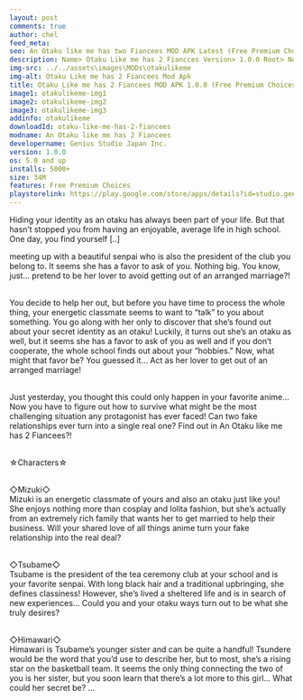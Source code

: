 ```yaml
---
layout: post
comments: true
author: chel
feed_meta:
seo: An Otaku like me has two Fiancees MOD APK Latest (Free Premium Choices)
description: Name> Otaku Like me has 2 Fiancces Version> 1.0.0 Root> No Mod features> Free Premium Choices Preview Tutorial Install> Install Steps> Download
img-src: ../../assets\images\MODs\otakulikeme
img-alt: Otaku Like me has 2 Fiancees Mod Apk
title: Otaku Like me has 2 Fiancees MOD APK 1.0.0 (Free Premium Choices)
image1: otakulikeme-img1
image2: otakulikeme-img2
image3: otakulikeme-img3
addinfo: otakulikeme
downloadId: otaku-like-me-has-2-fiancees
modname: An Otaku like me has 2 Fiancees
developername: Genius Studio Japan Inc.
version: 1.0.0
os: 5.0 and up
installs: 5000+
size: 34M
features: Free Premium Choices
playstorelink: https://play.google.com/store/apps/details?id=studio.genius.bishoujogisourenai
---
```

<p>Hiding your identity as an otaku has always been part of your life. But that hasn’t stopped you from having an enjoyable, average life in high school. One day, you find yourself [..]

meeting up with a beautiful senpai who is also the president of the club you belong to. It seems she has a favor to ask of you. Nothing big. You know, just… pretend to be her lover to avoid getting out of an arranged marriage?!<br><br>

You decide to help her out, but before you have time to process the whole thing, your energetic classmate seems to want to “talk” to you about something. You go along with her only to discover that she’s found out about your secret identity as an otaku! Luckily, it turns out she’s an otaku as well, but it seems she has a favor to ask of you as well and if you don’t cooperate, the whole school finds out about your “hobbies.” Now, what might that favor be? You guessed it… Act as her lover to get out of an arranged marriage!<br><br>

Just yesterday, you thought this could only happen in your favorite anime… Now you have to figure out how to survive what might be the most challenging situation any protagonist has ever faced! Can two fake relationships ever turn into a single real one? Find out in An Otaku like me has 2 Fiancees?!<br><br>

☆Characters☆<br><br>

◇Mizuki◇<br>
Mizuki is an energetic classmate of yours and also an otaku just like you! She enjoys nothing more than cosplay and lolita fashion, but she’s actually from an extremely rich family that wants her to get married to help their business. Will your shared love of all things anime turn your fake relationship into the real deal?<br><br>

◇Tsubame◇<br>
Tsubame is the president of the tea ceremony club at your school and is your favorite senpai. With long black hair and a traditional upbringing, she defines classiness! However, she’s lived a sheltered life and is in search of new experiences… Could you and your otaku ways turn out to be what she truly desires?<br><br>

◇Himawari◇<br>
Himawari is Tsubame’s younger sister and can be quite a handful! Tsundere would be the word that you’d use to describe her, but to most, she’s a rising star on the basketball team. It seems the only thing connecting the two of you is her sister, but you soon learn that there’s a lot more to this girl… What could her secret be?
…</p>